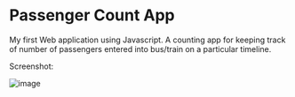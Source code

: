# Passenger Count App

My first Web application using Javascript. A counting app for keeping track of number of passengers entered into bus/train on a particular timeline.

Screenshot:

![image](https://github.com/JoelVStan/Passenger-Count-App/assets/101164781/4a3fcafa-518c-4f4d-bc95-5ae1e8af9cdf)
